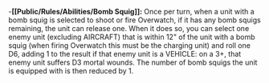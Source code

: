 -**[[Public/Rules/Abilities/Bomb Squig]]:** Once per turn, when a unit with a bomb squig is selected to shoot or fire Overwatch, if it has any bomb squigs remaining, the unit can release one. When it does so, you can select one enemy unit (excluding AIRCRAFT) that is within 12" of the unit with a bomb squig (when firing Overwatch this must be the charging unit) and roll one D6, adding 1 to the result if that enemy unit is a VEHICLE: on a 3+, that enemy unit suffers D3 mortal wounds. The number of bomb squigs the unit is equipped with is then reduced by 1.